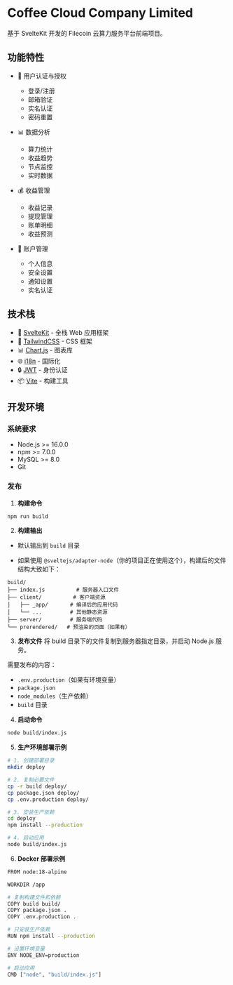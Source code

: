 # Coffee Cloud Company Limited

基于 SvelteKit 开发的 Filecoin 云算力服务平台前端项目。

## 功能特性

- 🔐 用户认证与授权
  - 登录/注册
  - 邮箱验证
  - 实名认证
  - 密码重置

- 📊 数据分析
  - 算力统计
  - 收益趋势
  - 节点监控
  - 实时数据

- 💰 收益管理
  - 收益记录
  - 提现管理
  - 账单明细
  - 收益预测

- 👤 账户管理
  - 个人信息
  - 安全设置
  - 通知设置
  - 实名认证

## 技术栈

- 🎯 [SvelteKit](https://kit.svelte.dev/) - 全栈 Web 应用框架
- 💅 [TailwindCSS](https://tailwindcss.com/) - CSS 框架
- 📊 [Chart.js](https://www.chartjs.org/) - 图表库
- 🌐 [i18n](https://github.com/kaisermann/svelte-i18n) - 国际化
- 🔒 [JWT](https://jwt.io/) - 身份认证
- 📦 [Vite](https://vitejs.dev/) - 构建工具

## 开发环境

### 系统要求

- Node.js >= 16.0.0
- npm >= 7.0.0
- MySQL >= 8.0
- Git

### 发布

1. **构建命令**
```bash
npm run build
```

2. **构建输出**

- 默认输出到 `build` 目录

- 如果使用 `@sveltejs/adapter-node`（你的项目正在使用这个），构建后的文件结构大致如下：
```
build/
├── index.js          # 服务器入口文件
├── client/          # 客户端资源
│   ├── _app/       # 编译后的应用代码
│   └── ...         # 其他静态资源
├── server/         # 服务端代码
└── prerendered/   # 预渲染的页面（如果有）
```

3. **发布文件**
将 build 目录下的文件复制到服务器指定目录，并启动 Node.js 服务。

需要发布的内容：
- `.env.production`（如果有环境变量）
- `package.json`
- `node_modules`（生产依赖）
- `build` 目录


4. **启动命令**
```bash
node build/index.js
```

5. **生产环境部署示例**
```bash
# 1. 创建部署目录
mkdir deploy

# 2. 复制必要文件
cp -r build deploy/
cp package.json deploy/
cp .env.production deploy/

# 3. 安装生产依赖
cd deploy
npm install --production

# 4. 启动应用
node build/index.js
```


6. **Docker 部署示例**

```bash
FROM node:18-alpine

WORKDIR /app

# 复制构建文件和依赖
COPY build build/
COPY package.json .
COPY .env.production .

# 只安装生产依赖
RUN npm install --production

# 设置环境变量
ENV NODE_ENV=production

# 启动应用
CMD ["node", "build/index.js"]
```
